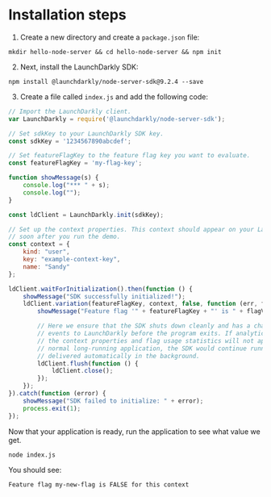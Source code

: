 # Installation steps
1. Create a new directory and create a `package.json` file:
```shell
mkdir hello-node-server && cd hello-node-server && npm init
```

2. Next, install the LaunchDarkly SDK:
```shell
npm install @launchdarkly/node-server-sdk@9.2.4 --save
```

3. Create a file called `index.js` and add the following code:
```js
// Import the LaunchDarkly client.
var LaunchDarkly = require('@launchdarkly/node-server-sdk');

// Set sdkKey to your LaunchDarkly SDK key.
const sdkKey = '1234567890abcdef';

// Set featureFlagKey to the feature flag key you want to evaluate.
const featureFlagKey = 'my-flag-key';

function showMessage(s) {
    console.log("*** " + s);
    console.log("");
}

const ldClient = LaunchDarkly.init(sdkKey);

// Set up the context properties. This context should appear on your LaunchDarkly contexts dashboard
// soon after you run the demo.
const context = {
    kind: "user",
    key: "example-context-key",
    name: "Sandy"
};

ldClient.waitForInitialization().then(function () {
    showMessage("SDK successfully initialized!");
    ldClient.variation(featureFlagKey, context, false, function (err, flagValue) {
        showMessage("Feature flag '" + featureFlagKey + "' is " + flagValue);

        // Here we ensure that the SDK shuts down cleanly and has a chance to deliver analytics
        // events to LaunchDarkly before the program exits. If analytics events are not delivered,
        // the context properties and flag usage statistics will not appear on your dashboard. In a
        // normal long-running application, the SDK would continue running and events would be
        // delivered automatically in the background.
        ldClient.flush(function () {
            ldClient.close();
        });
    });
}).catch(function (error) {
    showMessage("SDK failed to initialize: " + error);
    process.exit(1);
});
```


Now that your application is ready, run the application to see what value we get.
```shell
node index.js
```

You should see:

`Feature flag my-new-flag is FALSE for this context`
